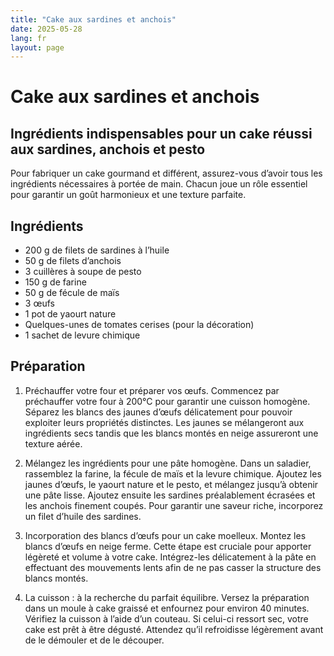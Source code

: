 ```yaml
---
title: "Cake aux sardines et anchois"
date: 2025-05-28
lang: fr
layout: page
---
```

# Cake aux sardines et anchois

## Ingrédients indispensables pour un cake réussi aux sardines, anchois et pesto

Pour fabriquer un cake gourmand et différent, assurez-vous d’avoir tous les ingrédients nécessaires à portée de main. Chacun joue un rôle essentiel pour garantir un goût harmonieux et une texture parfaite.

## Ingrédients

- 200 g de filets de sardines à l’huile
- 50 g de filets d’anchois
- 3 cuillères à soupe de pesto
- 150 g de farine
- 50 g de fécule de maïs
- 3 œufs
- 1 pot de yaourt nature
- Quelques-unes de tomates cerises (pour la décoration)
- 1 sachet de levure chimique

## Préparation

1. Préchauffer votre four et préparer vos œufs. Commencez par préchauffer votre four à 200°C pour garantir une cuisson homogène. Séparez les blancs des jaunes d’œufs délicatement pour pouvoir exploiter leurs propriétés distinctes. Les jaunes se mélangeront aux ingrédients secs tandis que les blancs montés en neige assureront une texture aérée.

2. Mélangez les ingrédients pour une pâte homogène. Dans un saladier, rassemblez la farine, la fécule de maïs et la levure chimique. Ajoutez les jaunes d’œufs, le yaourt nature et le pesto, et mélangez jusqu’à obtenir une pâte lisse. Ajoutez ensuite les sardines préalablement écrasées et les anchois finement coupés. Pour garantir une saveur riche, incorporez un filet d’huile des sardines.

3. Incorporation des blancs d’œufs pour un cake moelleux. Montez les blancs d’œufs en neige ferme. Cette étape est cruciale pour apporter légèreté et volume à votre cake. Intégrez-les délicatement à la pâte en effectuant des mouvements lents afin de ne pas casser la structure des blancs montés.

4. La cuisson : à la recherche du parfait équilibre. Versez la préparation dans un moule à cake graissé et enfournez pour environ 40 minutes. Vérifiez la cuisson à l’aide d’un couteau. Si celui-ci ressort sec, votre cake est prêt à être dégusté. Attendez qu’il refroidisse légèrement avant de le démouler et de le découper.

